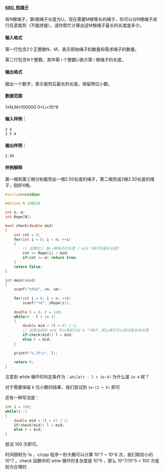 #### [680. 剪绳子](https://www.acwing.com/problem/content/682/)

有N根绳子，第i根绳子长度为Li，现在需要M根等长的绳子，你可以对N根绳子进行任意裁剪（不能拼接），请你帮忙计算出这M根绳子最长的长度是多少。

#### 输入格式

第一行包含2个正整数N、M，表示原始绳子的数量和需求绳子的数量。

第二行包含N个整数，其中第 i 个整数Li表示第 i 根绳子的长度。

#### 输出格式

输出一个数字，表示裁剪后最长的长度，保留两位小数。

#### 数据范围

1≤N,M≤100000 0<Li<10^9

#### 输入样例：

```
3 4
3 5 4
```

#### 输出样例：

```
2.50
```

#### 样例解释

第一根和第三根分别裁剪出一根2.50长度的绳子，第二根剪成2根2.50长度的绳子，刚好4根。

```cpp
#include<cstdio>

#define N 100010

int n, m;
int Rope[N];

bool check(double mid)
{
    int cnt = 0;
    for(int i = 0; i < n; ++i)
    {
        // 总数加上 每一根绳子的长度 / mid（绳子的最长长度）
        cnt += Rope[i] / mid;
        if(cnt >= m) return true;
    }
    return false;
}

int main(void)
{
    scanf("%d%d", &n, &m);
    
    for(int i = 0; i < n; ++i)
        scanf("%d", &Rope[i]);
    
    double l = 0, r = 1e9;
    while(r - l > 1e-4)
    {
        double mid = (l + r) / 2;
        // 如果当前的 mid 可以满足分出 m 个绳子，那么绳子可以尝试更长的长度
        if(check(mid)) l = mid;
        else r = mid;
    }
    
    printf("%.2f\n", l);
    
    return 0;
}
```

注意到 while 循环的判定条件为：`while(r - l > 1e-4)` 为什么是 `1e-4` 呢？

对于需要保留 k 位小数的结果，我们尝试到 `1e-(2 + k)` 即可

还有一种写法是：

```cpp
int i = 100;
while(i--)
{
    double mid = (l + r) / 2;
    if(check(mid)) l = mid;
    else r = mid;
}
```

尝试 100 次即可。

时间限制为 1s ，c/cpp 程序一秒大概可以计算 10^7 ~ 10^8 次，我们取较小的 10^7 。check 函数中的 whie 循环的复杂度是 10^5 ，那么 10^7/10^5 = 100 次是较为合理的